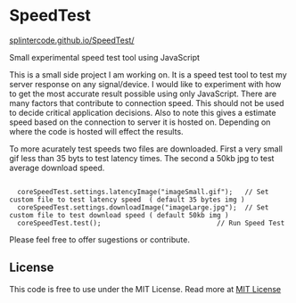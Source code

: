 <h1>SpeedTest</h1>

<a href="http://splintercode.github.io/SpeedTest/" target="_none">splintercode.github.io/SpeedTest/</a>

<p>Small experimental speed test tool using JavaScript<p>

<p> This is a small side project I am working on. It is a speed test tool to test my server response on any signal/device.
I would like to experiment with how to get the most accurate result possible using only JavaScript.
There are many factors that contribute to connection speed. This should not be used to decide critical 
application decisions. Also to note this gives a estimate speed based on the connection to server it is hosted on. Depending on 
where the code is hosted will effect the results.</p>

<p>To more acurately test speeds two files are downloaded. 
   First a very small gif less than 35 byts to test latency times. 
   The second a 50kb jpg to test average download speed. </p>

<code>
  coreSpeedTest.settings.latencyImage("imageSmall.gif");   // Set custom file to test latency speed  ( default 35 bytes img )
  coreSpeedTest.settings.downloadImage("imageLarge.jpg");  // Set custom file to test download speed ( default 50kb img )
  coreSpeedTest.test();                             // Run Speed Test
</code>
  
  <p>Please feel free to offer sugestions or contribute. </p>

<h2>License</h2>
<p>
This code is free to use under the MIT License.
Read more at <a href="http://opensource.org/licenses/MIT" target="_blank">MIT License</a>
</p>
